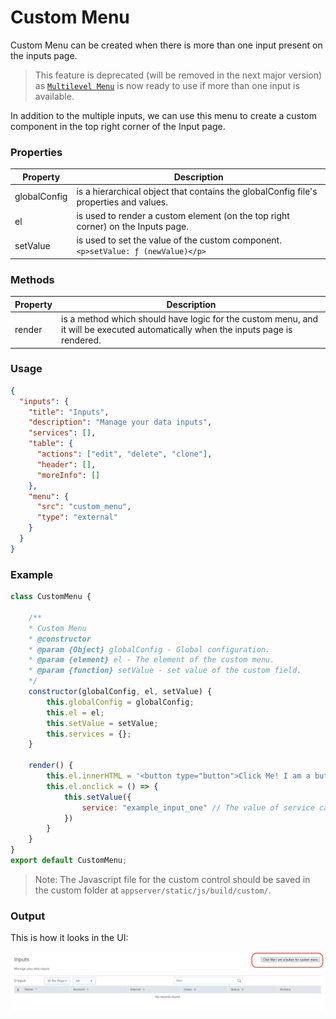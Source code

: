 # Custom Menu

Custom Menu can be created when there is more than one input present on the inputs page.

> This feature is deprecated (will be removed in the next major version) as [`Multilevel Menu`](../inputs/multilevel_menu.md) is now ready to use if more than one input is available.

In addition to the multiple inputs, we can use this menu to create a custom component in the top right corner of the Input page.

### Properties

| Property     | Description                                                                           |
|--------------|---------------------------------------------------------------------------------------|
| globalConfig | is a hierarchical object that contains the globalConfig file's properties and values. |
| el           | is used to render a custom element (on the top right corner) on the Inputs page.      |
| setValue     | is used to set the value of the custom component. `<p>setValue: ƒ (newValue)</p>`     |

### Methods

| Property | Description                                                                                                                      |
|----------|----------------------------------------------------------------------------------------------------------------------------------|
| render   | is a method which should have logic for the custom menu, and it will be executed automatically when the inputs page is rendered. |

### Usage

```json
{
  "inputs": {
    "title": "Inputs",
    "description": "Manage your data inputs",
    "services": [],
    "table": {
      "actions": ["edit", "delete", "clone"],
      "header": [],
      "moreInfo": []
    },
    "menu": {
      "src": "custom_menu",
      "type": "external"
    }
  }
}
```

### Example

```js
class CustomMenu {

    /**
    * Custom Menu
    * @constructor
    * @param {Object} globalConfig - Global configuration.
    * @param {element} el - The element of the custom menu.
    * @param {function} setValue - set value of the custom field.
    */
    constructor(globalConfig, el, setValue) {
        this.globalConfig = globalConfig;
        this.el = el;
        this.setValue = setValue;
        this.services = {};
    }

    render() {
        this.el.innerHTML = '<button type="button">Click Me! I am a button for custom menu</button>'
        this.el.onclick = () => {
            this.setValue({
                service: "example_input_one" // The value of service can be the name of any services, specified in the globalConfig file.
            })
        }
    }
}
export default CustomMenu;
```

> Note: The Javascript file for the custom control should be saved in the custom folder at `appserver/static/js/build/custom/`.

### Output

This is how it looks in the UI:

![image](../images/custom_ui_extensions/Custom_Menu_Output.png)
